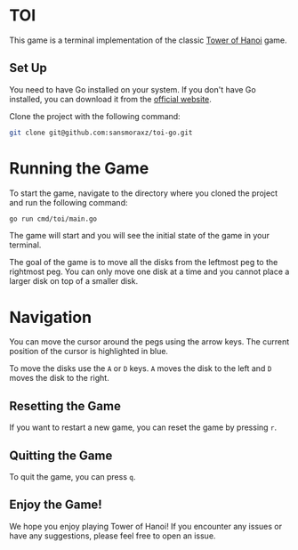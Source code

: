 # TOI

This game is a terminal implementation of the classic [Tower of Hanoi](https://en.wikipedia.org/wiki/Tower_of_Hanoi) game.

## Set Up

You need to have Go installed on your system. If you don't have Go installed, you can download it from the [official website](https://golang.org/dl/).


Clone the project with the following command:

```bash
git clone git@github.com:sansmoraxz/toi-go.git
```

# Running the Game

To start the game, navigate to the directory where you cloned the project and run the following command:

```bash
go run cmd/toi/main.go
```

The game will start and you will see the initial state of the game in your terminal.

The goal of the game is to move all the disks from the leftmost peg to the rightmost peg. You can only move one disk at a time and you cannot place a larger disk on top of a smaller disk.

# Navigation

You can move the cursor around the pegs using the arrow keys. The current position of the cursor is highlighted in blue.

To move the disks use the `A` or `D` keys. `A` moves the disk to the left and `D` moves the disk to the right.


## Resetting the Game

If you want to restart a new game, you can reset the game by pressing `r`.

## Quitting the Game

To quit the game, you can press `q`.

## Enjoy the Game!

We hope you enjoy playing Tower of Hanoi! If you encounter any issues or have any suggestions, please feel free to open an issue.
